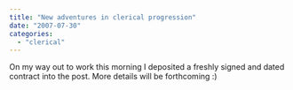 ```yaml
---
title: "New adventures in clerical progression"
date: "2007-07-30"
categories: 
  - "clerical"
---
```


On my way out to work this morning I deposited a freshly signed and dated contract into the post. More details will be forthcoming :)
